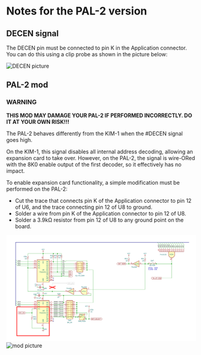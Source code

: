 # Notes for the PAL-2 version

## DECEN signal

The DECEN pin must be connected to pin K in the Application connector. You can do this using a clip probe as shown in the picture below:

![DECEN picture](https://github.com/eduardocasino/kim-1-programmable-memory-card/blob/main/hardware/pal-2/images/pal-2-decen.png?raw=true)

## PAL-2 mod

### **WARNING**

**THIS MOD MAY DAMAGE YOUR PAL-2 IF PERFORMED INCORRECTLY. DO IT AT YOUR OWN RISK!!!**

The PAL-2 behaves differently from the KIM-1 when the #DECEN signal goes high.

On the KIM-1, this signal disables all internal address decoding, allowing an expansion card to take over. However, on the PAL-2, the signal is wire-ORed with the 8K0 enable output of the first decoder, so it effectively has no impact.

To enable expansion card functionality, a simple modification must be performed on the PAL-2:

* Cut the trace that connects pin K of the Application connector to pin 12 of U6, and the trace connecting pin 12 of U8 to ground.
* Solder a wire from pin K of the Application connector to pin 12 of U8.
* Solder a 3.9kΩ resistor from pin 12 of U8 to any ground point on the board.

![mod schematic](https://github.com/eduardocasino/kim-1-programmable-memory-card/blob/main/hardware/pal-2/images/pal-2-mod-schematic.png?raw=true)
![mod picture](https://github.com/eduardocasino/kim-1-programmable-memory-card/blob/main/hardware/pal-2/images/pal-2-mod-pcb.png?raw=true)
